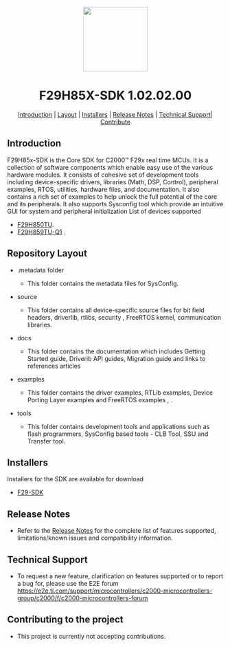 <div align="center">

<img src="https://upload.wikimedia.org/wikipedia/commons/b/ba/TexasInstruments-Logo.svg" width="150"><br/>
# F29H85X-SDK 1.02.02.00

[Introduction](#introduction) | [Layout](#repositorylayout) | [Installers](#installers) | [Release Notes](#release-notes) | [Technical Support](#technical-support)| [Contribute](#contributing-to-the-project)

</div>

## Introduction

F29H85x-SDK is the Core SDK for C2000™ F29x real time MCUs. It is a collection of software components which enable easy use of the various hardware modules. It consists of cohesive set of development tools including device-specific drivers, libraries (Math, DSP, Control), peripheral examples, RTOS, utilities, hardware files, and documentation. It also contains a rich set of examples to help unlock the full potential of the core and its peripherals. It also supports Sysconfig tool which provide an intuitive GUI for system and peripheral initialization
List of devices supported
- [F29H850TU](https://www.ti.com/product/F29H850TU).
- [F29H859TU-Q1](https://www.ti.com/product/F29H859TU-Q1) . 

## Repository Layout

- .metadata folder
   - This folder contains the metadata files for SysConfig. 
 
- source 
  - This folder contains all device-specific source files for bit field headers, driverlib, rtlibs, security , FreeRTOS kernel, communication libraries.

- docs
  - This folder contains the documentation which includes  Getting Started guide, Driverib API guides, Migration guide and links to references articles

- examples
  - This folder contains the driver examples, RTLib examples, Device Porting Layer examples and FreeRTOS examples , .

- tools 
  - This folder contains development tools and applications such as flash programmers, SysConfig based tools - CLB Tool, SSU and Transfer tool.
  
## Installers

 Installers for the SDK are available for download 
- [F29-SDK](https://www.ti.com/tool/F29-SDK)

## Release Notes
- Refer to the [Release Notes](https://software-dl.ti.com/C2000/docs/f29h85x-sdk/latest/Release_Notes.html) for the complete list of features supported, limitations/known issues and compatibility information.

## Technical Support
- To request a new feature, clarification on features supported or to report a bug for, please use the E2E forum <br>
https://e2e.ti.com/support/microcontrollers/c2000-microcontrollers-group/c2000/f/c2000-microcontrollers-forum

## Contributing to the project

- This project is currently not accepting contributions. 
